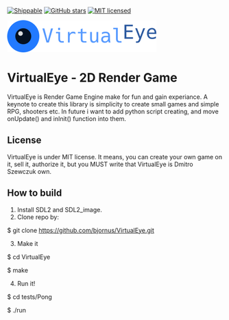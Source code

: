 [![Shippable](https://img.shields.io/shippable/5444c5ecb904a4b21567b0ff.svg?maxAge=2592000)]()
[![GitHub stars](https://img.shields.io/github/stars/badges/shields.svg?style=social&label=Star&maxAge=2592000)]()
[![MIT licensed](https://img.shields.io/badge/license-MIT-blue.svg)](https://github.com/bjornus/VirtualEye/blob/master/LICENSE)

<img src="logo.png">

# VirtualEye - 2D Render Game
VirtualEye is Render Game Engine make for fun and gain experiance. A keynote to create this library is simplicity to create small games and simple RPG, shooters etc. In future i want to add python script creating, and move onUpdate() and inInit() function into them.

## License
VirtualEye is under MIT license. It means, you can create your own game on it, sell it, authorize it, but you MUST write that VirtualEye is Dmitro Szewczuk own.

## How to build
1. Install SDL2 and SDL2_image.
2. Clone repo by:

  $ git clone https://github.com/bjornus/VirtualEye.git

3. Make it

  $ cd VirtualEye

  $ make

4. Run it!

  $ cd tests/Pong

  $ ./run
